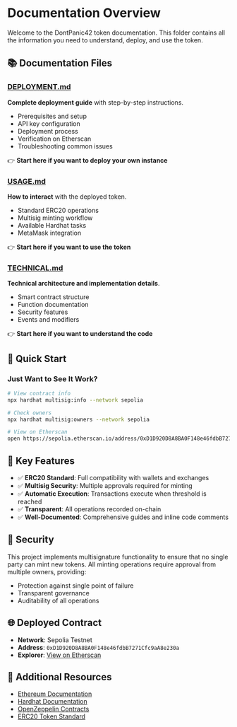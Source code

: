 # Documentation Overview

Welcome to the DontPanic42 token documentation. This folder contains all the information you need to understand, deploy, and use the token.

## 📚 Documentation Files

### [DEPLOYMENT.md](DEPLOYMENT.md)

**Complete deployment guide** with step-by-step instructions.

- Prerequisites and setup
- API key configuration
- Deployment process
- Verification on Etherscan
- Troubleshooting common issues

👉 **Start here if you want to deploy your own instance**

### [USAGE.md](USAGE.md)

**How to interact** with the deployed token.

- Standard ERC20 operations
- Multisig minting workflow
- Available Hardhat tasks
- MetaMask integration

👉 **Start here if you want to use the token**

### [TECHNICAL.md](TECHNICAL.md)

**Technical architecture and implementation details**.

- Smart contract structure
- Function documentation
- Security features
- Events and modifiers

👉 **Start here if you want to understand the code**

## 🚀 Quick Start

### Just Want to See It Work?

```bash
# View contract info
npx hardhat multisig:info --network sepolia

# Check owners
npx hardhat multisig:owners --network sepolia

# View on Etherscan
open https://sepolia.etherscan.io/address/0xD1D920D8A8BA0F148e46fdbB7271Cfc9aA8e230a
```

## 🎯 Key Features

- ✅ **ERC20 Standard**: Full compatibility with wallets and exchanges
- ✅ **Multisig Security**: Multiple approvals required for minting
- ✅ **Automatic Execution**: Transactions execute when threshold is reached
- ✅ **Transparent**: All operations recorded on-chain
- ✅ **Well-Documented**: Comprehensive guides and inline code comments

## 🔐 Security

This project implements multisignature functionality to ensure that no single party can mint new tokens. All minting operations require approval from multiple owners, providing:

- Protection against single point of failure
- Transparent governance
- Auditability of all operations

## 🌐 Deployed Contract

- **Network**: Sepolia Testnet
- **Address**: `0xD1D920D8A8BA0F148e46fdbB7271Cfc9aA8e230a`
- **Explorer**: [View on Etherscan](https://sepolia.etherscan.io/address/0xD1D920D8A8BA0F148e46fdbB7271Cfc9aA8e230a)

## 📖 Additional Resources

- [Ethereum Documentation](https://ethereum.org/developers)
- [Hardhat Documentation](https://hardhat.org/docs)
- [OpenZeppelin Contracts](https://docs.openzeppelin.com/contracts)
- [ERC20 Token Standard](https://eips.ethereum.org/EIPS/eip-20)
